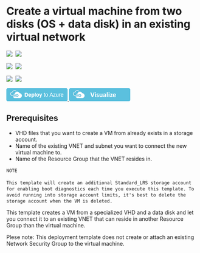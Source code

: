 # Create a virtual machine from two disks (OS + data disk) in an existing virtual network

<IMG SRC="https://azurequickstartsservice.blob.core.windows.net/badges/201-vm-os-disk-and-data-disk-existing-vnet/PublicLastTestDate.svg" />&nbsp;
<IMG SRC="https://azurequickstartsservice.blob.core.windows.net/badges/201-vm-os-disk-and-data-disk-existing-vnet/PublicDeployment.svg" />&nbsp;

<IMG SRC="https://azurequickstartsservice.blob.core.windows.net/badges/201-vm-os-disk-and-data-disk-existing-vnet/FairfaxLastTestDate.svg" />&nbsp;
<IMG SRC="https://azurequickstartsservice.blob.core.windows.net/badges/201-vm-os-disk-and-data-disk-existing-vnet/FairfaxDeployment.svg" />&nbsp;

<IMG SRC="https://azurequickstartsservice.blob.core.windows.net/badges/201-vm-os-disk-and-data-disk-existing-vnet/BestPracticeResult.svg" />&nbsp;
<IMG SRC="https://azurequickstartsservice.blob.core.windows.net/badges/201-vm-os-disk-and-data-disk-existing-vnet/CredScanResult.svg" />&nbsp;

<a href="https://portal.azure.com/#create/Microsoft.Template/uri/https%3A%2F%2Fraw.githubusercontent.com%2Fazure%2Fazure-quickstart-templates%2Fmaster%2F201-os-disk-and-data-disk-existing-vnet%2Fazuredeploy.json" target="_blank">
    <img src="https://raw.githubusercontent.com/Azure/azure-quickstart-templates/master/1-CONTRIBUTION-GUIDE/images/deploytoazure.png"/>
</a>
<a href="http://armviz.io/#/?load=https%3A%2F%2Fraw.githubusercontent.com%2FAzure%2Fazure-quickstart-templates%2Fmaster%2F201-os-disk-and-data-disk-existing-vnet%2Fazuredeploy.json" target="_blank">
    <img src="https://raw.githubusercontent.com/Azure/azure-quickstart-templates/master/1-CONTRIBUTION-GUIDE/images/visualizebutton.png"/>
</a>

## Prerequisites

- VHD files that you want to create a VM from already exists in a storage account.
- Name of the existing VNET and subnet you want to connect the new virtual machine to.
- Name of the Resource Group that the VNET resides in.

```
NOTE

This template will create an additional Standard_LRS storage account for enabling boot diagnostics each time you execute this template. To avoid running into storage account limits, it's best to delete the storage account when the VM is deleted.
```

This template creates a VM from a specialized VHD and a data disk and let you connect it to an existing VNET that can reside in another Resource Group than the virtual machine.

Plese note: This deployment template does not create or attach an existing Network Security Group to the virtual machine. 

